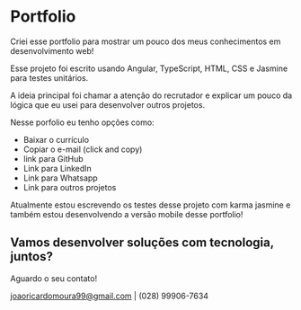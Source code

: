 # Portfolio

Criei esse portfolio para mostrar um pouco dos meus conhecimentos em desenvolvimento web!

Esse projeto foi escrito usando Angular, TypeScript, HTML, CSS e Jasmine para testes unitários.

A ideia principal foi chamar a atenção do recrutador e explicar um pouco da lógica que eu usei para desenvolver outros projetos.

Nesse porfolio eu tenho opções como: 
- Baixar o currículo
- Copiar o e-mail (click and copy)
- link para GitHub
- Link para LinkedIn
- Link para Whatsapp
- Link para outros projetos

Atualmente estou escrevendo os testes desse projeto com karma jasmine e também estou desenvolvendo a versão mobile desse portfolio!
  
## Vamos desenvolver soluções com tecnologia, juntos?

Aguardo o seu contato! 

joaoricardomoura99@gmail.com | (028) 99906-7634
